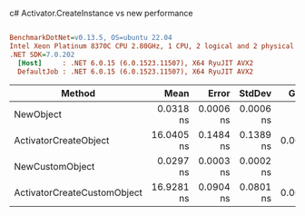 c# Activator.CreateInstance vs new performance
``` ini

BenchmarkDotNet=v0.13.5, OS=ubuntu 22.04
Intel Xeon Platinum 8370C CPU 2.80GHz, 1 CPU, 2 logical and 2 physical cores
.NET SDK=7.0.202
  [Host]     : .NET 6.0.15 (6.0.1523.11507), X64 RyuJIT AVX2
  DefaultJob : .NET 6.0.15 (6.0.1523.11507), X64 RyuJIT AVX2


```
|                      Method |       Mean |     Error |    StdDev |   Gen0 | Allocated |
|---------------------------- |-----------:|----------:|----------:|-------:|----------:|
|                   NewObject |  0.0318 ns | 0.0006 ns | 0.0006 ns |      - |         - |
|       ActivatorCreateObject | 16.0405 ns | 0.1484 ns | 0.1389 ns | 0.0010 |      24 B |
|             NewCustomObject |  0.0297 ns | 0.0003 ns | 0.0002 ns |      - |         - |
| ActivatorCreateCustomObject | 16.9281 ns | 0.0904 ns | 0.0801 ns | 0.0010 |      24 B |
